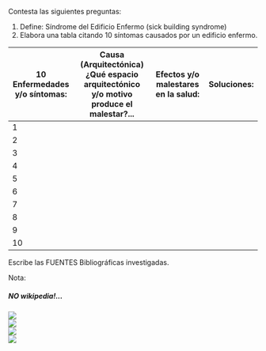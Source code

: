 Contesta las siguientes preguntas:
1. Define: Síndrome del Edificio Enfermo (sick building syndrome)
2. Elabora una tabla citando 10 síntomas causados por un edificio enfermo.

<table class="fullwidth mdl-data-table left-table-align"><thead><tr><th>10 Enfermedades<br>y/o síntomas:</th><th>Causa (Arquitectónica)<br>¿Qué espacio arquitectónico<br>y/o motivo produce el malestar?...</th><th>Efectos y/o<br>malestares en la salud:</th><th>Soluciones:</th></tr></thead><tbody><tr><td>1</td><td></td><td></td><td></td></tr><tr><td>2</td><td></td><td></td><td></td></tr><tr><td>3</td><td></td><td></td><td></td></tr><tr><td>4</td><td></td><td></td><td></td></tr><tr><td>5</td><td></td><td></td><td></td></tr><tr><td>6</td><td></td><td></td><td></td></tr><tr><td>7</td><td></td><td></td><td></td></tr><tr><td>8</td><td></td><td></td><td></td></tr><tr><td>9</td><td></td><td></td><td></td></tr><tr><td>10</td><td></td><td></td><td></td></tr></tbody></table>


Escribe las FUENTES Bibliográficas investigadas.

Nota:
##### NO wikipedia!...


<div class="mdl-grid">
<div class="mdl-cell mdl-cell--6-col mdl-typography--text-center">
<img src="./content/2/M2.18/SickBuilding2.jpg">
</div>
<div class="mdl-cell mdl-cell--6-col mdl-typography--text-center">
<img src="./content/2/M2.18/SickBuilding.jpg">
</div>
<div class="mdl-cell mdl-cell--6-col mdl-typography--text-center">
<img src="./content/2/M2.18/SickBuilding.gif">
</div>
<div class="mdl-cell mdl-cell--6-col mdl-typography--text-center">
<img src="./content/2/M2.18/SickBuildingSyndrome8.jpg">
</div>
</div>
